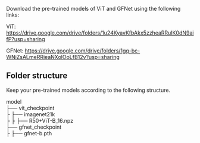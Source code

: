 Download the pre-trained models of ViT and GFNet using the following links:

ViT: https://drive.google.com/drive/folders/1u24KyavKfbAkx5zzheaRRuIK0dN9aifP?usp=sharing

GFNet: https://drive.google.com/drive/folders/1gq-bc-WNiZsALmeRRieaNXolOoLfB12v?usp=sharing


## Folder structure
Keep your pre-trained models according to the following structure. 

model  
├── vit_checkpoint    
├  ├── imagenet21k   
├  ├   ├── R50+ViT-B_16.npz    
├── gfnet_checkpoint   
├  ├── gfnet-b.pth   
   

